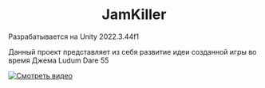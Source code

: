<h1 align = "center"> JamKiller </h1>

Разрабатывается на Unity 2022.3.44f1

Данный проект представляет из себя развитие идеи созданной игры во время Джема Ludum Dare 55

[![Смотреть видео](https://img.youtube.com/vi/NKrJJWQMero/0.jpg)](https://www.youtube.com/watch?v=NKrJJWQMero)
